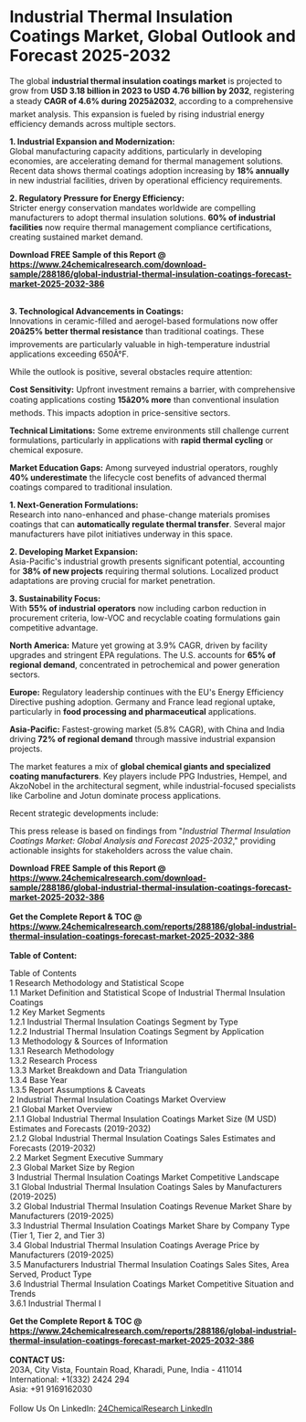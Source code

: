 <h1>Industrial Thermal Insulation Coatings Market, Global Outlook and Forecast 2025-2032</h1><p>The global <strong>industrial thermal insulation coatings market</strong> is projected to grow from <strong>USD 3.18 billion in 2023 to USD 4.76 billion by 2032</strong>, registering a steady <strong>CAGR of 4.6% during 2025â2032</strong>, according to a comprehensive market analysis. This expansion is fueled by rising industrial energy efficiency demands across multiple sectors.</p><p><strong>1. Industrial Expansion and Modernization:</strong><br>
Global manufacturing capacity additions, particularly in developing economies, are accelerating demand for thermal management solutions. Recent data shows thermal coatings adoption increasing by <strong>18% annually</strong> in new industrial facilities, driven by operational efficiency requirements.</p><p><strong>2. Regulatory Pressure for Energy Efficiency:</strong><br>
Stricter energy conservation mandates worldwide are compelling manufacturers to adopt thermal insulation solutions. <strong>60% of industrial facilities</strong> now require thermal management compliance certifications, creating sustained market demand.</p><div><b>Download FREE Sample of this Report @ 
            <a href="https://www.24chemicalresearch.com/download-sample/288186/global-industrial-thermal-insulation-coatings-forecast-market-2025-2032-386">
            https://www.24chemicalresearch.com/download-sample/288186/global-industrial-thermal-insulation-coatings-forecast-market-2025-2032-386</a></b></div><br><p><strong>3. Technological Advancements in Coatings:</strong><br>
Innovations in ceramic-filled and aerogel-based formulations now offer <strong>20â25% better thermal resistance</strong> than traditional coatings. These improvements are particularly valuable in high-temperature industrial applications exceeding 650Â°F.</p><p>While the outlook is positive, several obstacles require attention:</p><p><strong>Cost Sensitivity:</strong> Upfront investment remains a barrier, with comprehensive coating applications costing <strong>15â20% more</strong> than conventional insulation methods. This impacts adoption in price-sensitive sectors.</p><p><strong>Technical Limitations:</strong> Some extreme environments still challenge current formulations, particularly in applications with <strong>rapid thermal cycling</strong> or chemical exposure.</p><p><strong>Market Education Gaps:</strong> Among surveyed industrial operators, roughly <strong>40% underestimate</strong> the lifecycle cost benefits of advanced thermal coatings compared to traditional insulation.</p><p><strong>1. Next-Generation Formulations:</strong><br>
Research into nano-enhanced and phase-change materials promises coatings that can <strong>automatically regulate thermal transfer</strong>. Several major manufacturers have pilot initiatives underway in this space.</p><p><strong>2. Developing Market Expansion:</strong><br>
Asia-Pacific's industrial growth presents significant potential, accounting for <strong>38% of new projects</strong> requiring thermal solutions. Localized product adaptations are proving crucial for market penetration.</p><p><strong>3. Sustainability Focus:</strong><br>
With <strong>55% of industrial operators</strong> now including carbon reduction in procurement criteria, low-VOC and recyclable coating formulations gain competitive advantage.</p><p><strong>North America:</strong> Mature yet growing at 3.9% CAGR, driven by facility upgrades and stringent EPA regulations. The U.S. accounts for <strong>65% of regional demand</strong>, concentrated in petrochemical and power generation sectors.</p><p><strong>Europe:</strong> Regulatory leadership continues with the EU's Energy Efficiency Directive pushing adoption. Germany and France lead regional uptake, particularly in <strong>food processing and pharmaceutical</strong> applications.</p><p><strong>Asia-Pacific:</strong> Fastest-growing market (5.8% CAGR), with China and India driving <strong>72% of regional demand</strong> through massive industrial expansion projects.</p><p>The market features a mix of <strong>global chemical giants and specialized coating manufacturers</strong>. Key players include PPG Industries, Hempel, and AkzoNobel in the architectural segment, while industrial-focused specialists like Carboline and Jotun dominate process applications.</p><p>Recent strategic developments include:</p><p>This press release is based on findings from "<em>Industrial Thermal Insulation Coatings Market: Global Analysis and Forecast 2025-2032</em>," providing actionable insights for stakeholders across the value chain.</p><div><b>Download FREE Sample of this Report @ 
            <a href="https://www.24chemicalresearch.com/download-sample/288186/global-industrial-thermal-insulation-coatings-forecast-market-2025-2032-386">
            https://www.24chemicalresearch.com/download-sample/288186/global-industrial-thermal-insulation-coatings-forecast-market-2025-2032-386</a></b></div><br><div><b>Get the Complete Report & TOC @ 
            <a href="https://www.24chemicalresearch.com/reports/288186/global-industrial-thermal-insulation-coatings-forecast-market-2025-2032-386">
            https://www.24chemicalresearch.com/reports/288186/global-industrial-thermal-insulation-coatings-forecast-market-2025-2032-386</a></b></div><br>
            <b>Table of Content:</b><p>Table of Contents<br />
1 Research Methodology and Statistical Scope<br />
1.1 Market Definition and Statistical Scope of Industrial Thermal Insulation Coatings<br />
1.2 Key Market Segments<br />
1.2.1 Industrial Thermal Insulation Coatings Segment by Type<br />
1.2.2 Industrial Thermal Insulation Coatings Segment by Application<br />
1.3 Methodology & Sources of Information<br />
1.3.1 Research Methodology<br />
1.3.2 Research Process<br />
1.3.3 Market Breakdown and Data Triangulation<br />
1.3.4 Base Year<br />
1.3.5 Report Assumptions & Caveats<br />
2 Industrial Thermal Insulation Coatings Market Overview<br />
2.1 Global Market Overview<br />
2.1.1 Global Industrial Thermal Insulation Coatings Market Size (M USD) Estimates and Forecasts (2019-2032)<br />
2.1.2 Global Industrial Thermal Insulation Coatings Sales Estimates and Forecasts (2019-2032)<br />
2.2 Market Segment Executive Summary<br />
2.3 Global Market Size by Region<br />
3 Industrial Thermal Insulation Coatings Market Competitive Landscape<br />
3.1 Global Industrial Thermal Insulation Coatings Sales by Manufacturers (2019-2025)<br />
3.2 Global Industrial Thermal Insulation Coatings Revenue Market Share by Manufacturers (2019-2025)<br />
3.3 Industrial Thermal Insulation Coatings Market Share by Company Type (Tier 1, Tier 2, and Tier 3)<br />
3.4 Global Industrial Thermal Insulation Coatings Average Price by Manufacturers (2019-2025)<br />
3.5 Manufacturers Industrial Thermal Insulation Coatings Sales Sites, Area Served, Product Type<br />
3.6 Industrial Thermal Insulation Coatings Market Competitive Situation and Trends<br />
3.6.1 Industrial Thermal I</p><div><b>Get the Complete Report & TOC @ 
            <a href="https://www.24chemicalresearch.com/reports/288186/global-industrial-thermal-insulation-coatings-forecast-market-2025-2032-386">
            https://www.24chemicalresearch.com/reports/288186/global-industrial-thermal-insulation-coatings-forecast-market-2025-2032-386</a></b></div><br><b>CONTACT US:</b><br>
            203A, City Vista, Fountain Road, Kharadi, Pune, India - 411014<br>
            International: +1(332) 2424 294<br>
            Asia: +91 9169162030 <br><br>
            Follow Us On LinkedIn: <a href="https://www.linkedin.com/company/24chemicalresearch/">24ChemicalResearch LinkedIn</a>